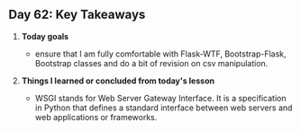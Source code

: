 ## Day 62: Key Takeaways

1. **Today goals**  
   - ensure that I am fully comfortable with Flask-WTF, Bootstrap-Flask, Bootstrap classes and do a bit of revision on csv manipulation.

2. **Things I learned or concluded from today's lesson**  
   - WSGI stands for Web Server Gateway Interface. It is a specification in Python that defines a standard interface between web servers and web applications or frameworks.